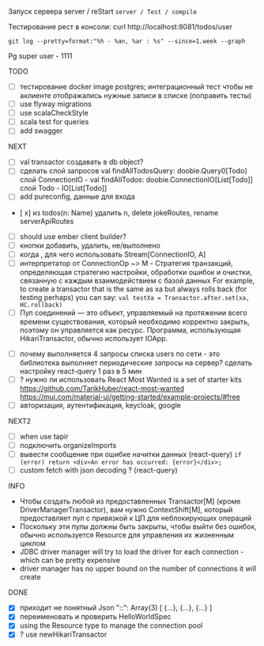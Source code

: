 Запуск сервера
server / reStart
`server / Test / compile`

Тестирование рест в консоли:
curl http://localhost:8081/todos/user

`git log --pretty=format:"%h - %an, %ar : %s" --since=1.week --graph`

Pg super user - 1111

TODO

- [ ] тестирование docker image postgres; интеграционный тест чтобы не аклиенте отображались нужные записи в списке (поправить тесты)
- [ ] use flyway migrations
- [ ] use scalaCheckStyle
- [ ] scala test for queries
- [ ] add swagger

NEXT

- [ ] val transactor создавать в db object?
- [ ] сделать слой запросов val findAllTodosQuery: doobie.Query0[Todo]
      слой ConnectionIO - val findAllTodos: doobie.ConnectionIO[List[Todo]]
      слой Todo - IO[List[Todo]]
- [ ] add pureconfig, данные для входа
- [ x] из todos(n: Name) удалить n, delete jokeRoutes, rename serverApiRoutes
- [ ] should use ember client builder?
- [ ] кнопки добавить, удалить, не/выполнено
- [ ] когда , для чего использовать Stream[ConnectionIO, A]
- [ ] интерпретатор от ConnectionOp ~> M - Стратегия транзакций, определяющая стратегию настройки, обработки ошибок и очистки, связанную с каждым взаимодействием с базой данных
      For example, to create a transactor that is the same as xa but always rolls back (for testing perhaps) you can say:
      `val testXa = Transactor.after.set(xa, HC.rollback)`
- [ ] Пул соединений — это объект, управляемый на протяжении всего времени существования, который необходимо корректно закрыть, поэтому он управляется как ресурс. Программа, использующая HikariTransactor, обычно использует IOApp.

* [ ] почему выполняется 4 запросы списка users по сети - это библиотека выполняет периодические запросы на сервер? сделать настройку react-query 1 раз в 5 мин
* [ ] ? нужно ли использовать React Most Wanted is a set of starter kits
      https://github.com/TarikHuber/react-most-wanted
      https://mui.com/material-ui/getting-started/example-projects/#free
* [ ] авторизация, аутентификация, keycloak, google

NEXT2

- [ ] when use tapir
- [ ] подключить organizeImports
- [ ] вывести сообщение при ошибке начитки данных (react-query) `if (error) return <div>An error has occurred: {error}</div>;`
- [ ] custom fetch with json decoding ? (react-query)

INFO

- Чтобы создать любой из предоставленных Transactor[M] (кроме DriverManagerTransactor), вам нужно ContextShift[M], который предоставляет пул с привязкой к ЦП для неблокирующих операций
- Поскольку эти пулы должны быть закрыты, чтобы выйти без ошибок, обычно используется Resource для управления их жизненным циклом
- JDBC driver manager will try to load the driver for each connection - which can be pretty expensive
- driver manager has no upper bound on the number of connections it will create

DONE

- [x] приходит не понятный Json "::": Array(3) [ {…}, {…}, {…} ]
- [x] переименовать и проверить HelloWorldSpec
- [x] using the Resource type to manage the connection pool
- [x] ? use newHikariTransactor
